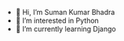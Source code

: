 - 👋 Hi, I’m Suman Kumar Bhadra
- 👀 I’m interested in Python
- 🌱 I’m currently learning Django
<!--
- 💞️ I’m looking to collaborate on
- 📫 How to reach me ...
-->
<!---
sumankumarbhadra/sumankumarbhadra is a ✨ special ✨ repository because its `README.md` (this file) appears on your GitHub profile.
You can click the Preview link to take a look at your changes.
--->
